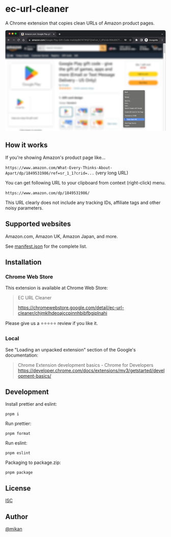 # ec-url-cleaner

A Chrome extension that copies clean URLs of Amazon product pages.

![](screenshot.png)

## How it works

If you're showing Amazon's product page like...

`https://www.amazon.com/What-Every-Thinks-About-Apart/dp/1849531986/ref=sr_1_1?crid=...` (very long URL)

You can get following URL to your clipboard from context (right-click) menu.

`https://www.amazon.com/dp/1849531986/`

This URL clearly does not include any tracking IDs, affiliate tags and other noisy parameters.

## Supported websites

Amazon.com, Amazon UK, Amazon Japan, and more.

See [manifest.json](manifest.json) for the complete list.

## Installation

### Chrome Web Store

This extension is available at Chrome Web Store:

> EC URL Cleaner
>
> https://chromewebstore.google.com/detail/ec-url-cleaner/chjmklhdeoajccpinnhbibfbgjplnahi

Please give us a ⭐️⭐️⭐️⭐️⭐️ review if you like it.

### Local

See "Loading an unpacked extension" section of the Google's documentation:

> Chrome Extension development basics - Chrome for Developers
> https://developer.chrome.com/docs/extensions/mv3/getstarted/development-basics/

## Development

Install prettier and eslint:

```
pnpm i
```

Run prettier:

```
pnpm format
```

Run eslint:

```
pnpm eslint
```

Packaging to package.zip:

```
pnpm package
```

## License

[ISC](LICENSE)

## Author

[@mikan](https://github.com/mikan)
